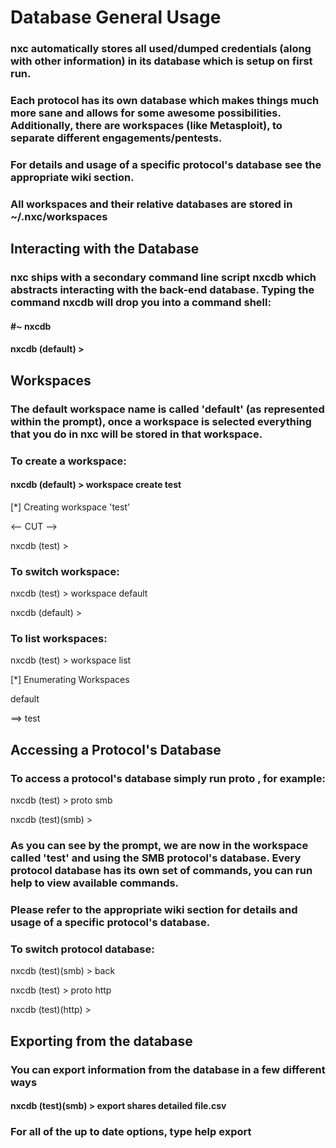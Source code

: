 # Database General Usage

### nxc automatically stores all used/dumped credentials (along with other information) in its database which is setup on first run.

### Each protocol has its own database which makes things much more sane and allows for some awesome possibilities. Additionally, there are workspaces (like Metasploit), to separate different engagements/pentests.

### For details and usage of a specific protocol's database see the appropriate wiki section.

### All workspaces and their relative databases are stored in ~/.nxc/workspaces

## Interacting with the Database

### nxc ships with a secondary command line script nxcdb which abstracts interacting with the back-end database. Typing the command nxcdb will drop you into a command shell:

#### #~ nxcdb

#### nxcdb (default) >

## Workspaces

### The default workspace name is called 'default' (as represented within the prompt), once a workspace is selected everything that you do in nxc will be stored in that workspace.

### To create a workspace:

#### nxcdb (default) > workspace create test

[*] Creating workspace 'test'

<-- CUT -->

nxcdb (test) >

### To switch workspace:

nxcdb (test) > workspace default

nxcdb (default) >

### To list workspaces:

nxcdb (test) > workspace list

[*] Enumerating Workspaces

default

==> test

## Accessing a Protocol's Database

### To access a protocol's database simply run proto <protocol>, for example:

nxcdb (test) > proto smb

nxcdb (test)(smb) >

### As you can see by the prompt, we are now in the workspace called 'test' and using the SMB protocol's database. Every protocol database has its own set of commands, you can run help to view available commands.

### Please refer to the appropriate wiki section for details and usage of a specific protocol's database.

### To switch protocol database:

nxcdb (test)(smb) > back

nxcdb (test) > proto http

nxcdb (test)(http) >

## Exporting from the database

### You can export information from the database in a few different ways

#### nxcdb (test)(smb) > export shares detailed file.csv

### For all of the up to date options, type help export


